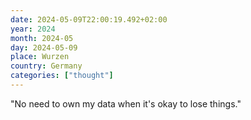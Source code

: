 ```yaml
---
date: 2024-05-09T22:00:19.492+02:00
year: 2024
month: 2024-05
day: 2024-05-09
place: Wurzen
country: Germany
categories: ["thought"]
---
```

"No need to own my data when it's okay to lose things."
